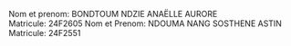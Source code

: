 Nom et prenom: BONDTOUM NDZIE ANAËLLE AURORE  
Matricule: 24F2605
Nom et Prenom: NDOUMA NANG SOSTHENE ASTIN
Matricule: 24F2551
